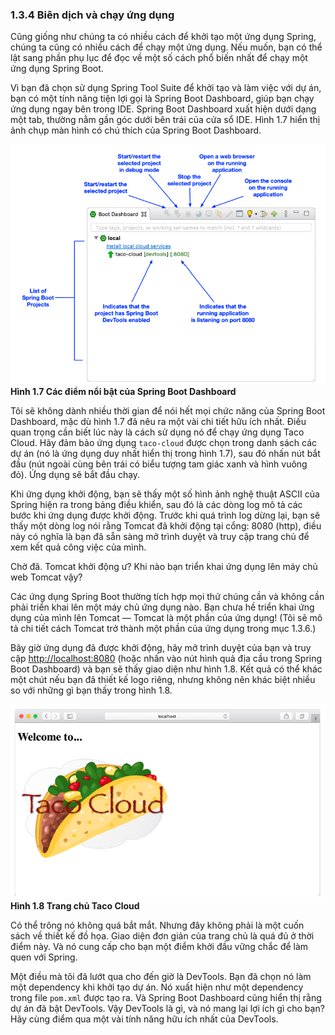 ### 1.3.4 Biên dịch và chạy ứng dụng

Cũng giống như chúng ta có nhiều cách để khởi tạo một ứng dụng Spring, chúng ta cũng có nhiều cách để chạy một ứng dụng. Nếu muốn, bạn có thể lật sang phần phụ lục để đọc về một số cách phổ biến nhất để chạy một ứng dụng Spring Boot.

Vì bạn đã chọn sử dụng Spring Tool Suite để khởi tạo và làm việc với dự án, bạn có một tính năng tiện lợi gọi là Spring Boot Dashboard, giúp bạn chạy ứng dụng ngay bên trong IDE. Spring Boot Dashboard xuất hiện dưới dạng một tab, thường nằm gần góc dưới bên trái của cửa sổ IDE. Hình 1.7 hiển thị ảnh chụp màn hình có chú thích của Spring Boot Dashboard.

![](../../assets/1.7.png)  
**Hình 1.7 Các điểm nổi bật của Spring Boot Dashboard**

Tôi sẽ không dành nhiều thời gian để nói hết mọi chức năng của Spring Boot Dashboard, mặc dù hình 1.7 đã nêu ra một vài chi tiết hữu ích nhất. Điều quan trọng cần biết lúc này là cách sử dụng nó để chạy ứng dụng Taco Cloud. Hãy đảm bảo ứng dụng `taco-cloud` được chọn trong danh sách các dự án (nó là ứng dụng duy nhất hiển thị trong hình 1.7), sau đó nhấn nút bắt đầu (nút ngoài cùng bên trái có biểu tượng tam giác xanh và hình vuông đỏ). Ứng dụng sẽ bắt đầu chạy.

Khi ứng dụng khởi động, bạn sẽ thấy một số hình ảnh nghệ thuật ASCII của Spring hiện ra trong bảng điều khiển, sau đó là các dòng log mô tả các bước khi ứng dụng được khởi động. Trước khi quá trình log dừng lại, bạn sẽ thấy một dòng log nói rằng Tomcat đã khởi động tại cổng: 8080 (http), điều này có nghĩa là bạn đã sẵn sàng mở trình duyệt và truy cập trang chủ để xem kết quả công việc của mình.

Chờ đã. Tomcat khởi động ư? Khi nào bạn triển khai ứng dụng lên máy chủ web Tomcat vậy?

Các ứng dụng Spring Boot thường tích hợp mọi thứ chúng cần và không cần phải triển khai lên một máy chủ ứng dụng nào. Bạn chưa hề triển khai ứng dụng của mình lên Tomcat — Tomcat là một phần của ứng dụng! (Tôi sẽ mô tả chi tiết cách Tomcat trở thành một phần của ứng dụng trong mục 1.3.6.)

Bây giờ ứng dụng đã được khởi động, hãy mở trình duyệt của bạn và truy cập [http://localhost:8080](http://localhost:8080) (hoặc nhấn vào nút hình quả địa cầu trong Spring Boot Dashboard) và bạn sẽ thấy giao diện như hình 1.8. Kết quả có thể khác một chút nếu bạn đã thiết kế logo riêng, nhưng không nên khác biệt nhiều so với những gì bạn thấy trong hình 1.8.

![](../../assets/1.8.png)  
**Hình 1.8 Trang chủ Taco Cloud**

Có thể trông nó không quá bắt mắt. Nhưng đây không phải là một cuốn sách về thiết kế đồ họa. Giao diện đơn giản của trang chủ là quá đủ ở thời điểm này. Và nó cung cấp cho bạn một điểm khởi đầu vững chắc để làm quen với Spring.

Một điều mà tôi đã lướt qua cho đến giờ là DevTools. Bạn đã chọn nó làm một dependency khi khởi tạo dự án. Nó xuất hiện như một dependency trong file `pom.xml` được tạo ra. Và Spring Boot Dashboard cũng hiển thị rằng dự án đã bật DevTools. Vậy DevTools là gì, và nó mang lại lợi ích gì cho bạn? Hãy cùng điểm qua một vài tính năng hữu ích nhất của DevTools.
